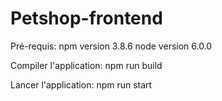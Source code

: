 # Petshop-frontend

Pré-requis:
npm version 3.8.6
node version 6.0.0

Compiler l'application: npm run build

Lancer l'application: npm run start